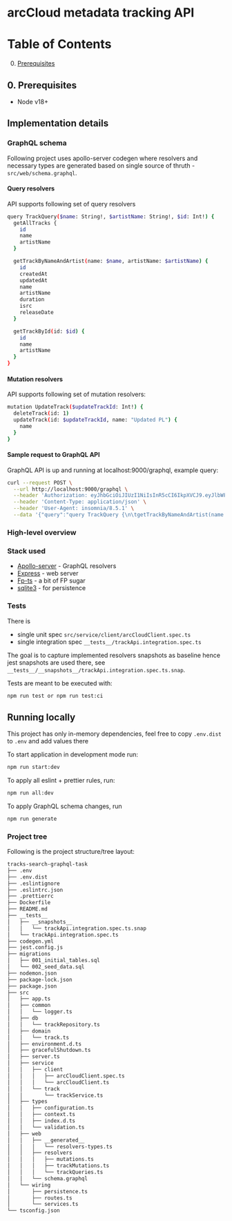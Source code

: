 # arcCloud metadata tracking API

# Table of Contents
0. [Prerequisites](#prerequisites)

## 0. Prerequisites

- Node v18+

## Implementation details

### GraphQL schema

Following project uses apollo-server codegen where resolvers and necessary types are generated based on single source of thruth - `src/web/schema.graphql`.

#### Query resolvers

API supports following set of query resolvers


```sh
query TrackQuery($name: String!, $artistName: String!, $id: Int!) {
  getAllTracks {
    id
    name
    artistName
  }

  getTrackByNameAndArtist(name: $name, artistName: $artistName) {
    id
    createdAt
    updatedAt
    name
    artistName
    duration
    isrc
    releaseDate
  }

  getTrackById(id: $id) {
    id
    name
    artistName
  }  
}
```

#### Mutation resolvers

API supports following set of mutation resolvers: 
```sh
mutation UpdateTrack($updateTrackId: Int!) {
  deleteTrack(id: 1)
  updateTrack(id: $updateTrackId, name: "Updated PL") {
    name
  }
}

```

#### Sample request to GraphQL API

GraphQL API is up and running at localhost:9000/graphql, example query: 

```sh
curl --request POST \
  --url http://localhost:9000/graphql \
  --header 'Authorization: eyJhbGciOiJIUzI1NiIsInR5cCI6IkpXVCJ9.eyJlbWFpbCI6ImVtYWlsIiwiaWF0IjoxNzA0MzE5Mzc4LCJleHAiOjE3MDQ5MjQxNzh9.dRysG06R1NIWMiF90hn6Twlid-wmV1zIQdLGDeFUlTE' \
  --header 'Content-Type: application/json' \
  --header 'User-Agent: insomnia/8.5.1' \
  --data '{"query":"query TrackQuery {\n\tgetTrackByNameAndArtist(name: \"Summer\", artistName: \"Calvin Harris\") {\n\t\tid\n\t\tcreatedAt\n\t\tupdatedAt\n\t\tname\n\t\tartistName\n\t\tduration\n\t\tisrc\n\t\treleaseDate\n\t}\n}\n","operationName":"TrackQuery"}'
```

### High-level overview


### Stack used

- [Apollo-server](https://www.apollographql.com/docs/apollo-server/) - GraphQL resolvers
- [Express](https://expressjs.com//) - web server
- [Fp-ts](https://gcanti.github.io/fp-ts/) - a bit of FP sugar
- [sqlite3](https://www.npmjs.com/package/sqlite) - for persistence

### Tests

There is
- single unit spec `src/service/client/arcCloudClient.spec.ts`
- single integration spec `__tests__/trackApi.integration.spec.ts`

The goal is to capture implemented resolvers snapshots as baseline hence jest snapshots are used there, see `__tests__/__snapshots__/trackApi.integration.spec.ts.snap`. 

Tests are meant to be executed with: 
```sh
npm run test or npm run test:ci
```

## Running locally

This project has only in-memory dependencies, feel free to copy `.env.dist` to `.env` and add values there

To start application in development mode run:

```sh
npm run start:dev
```

To apply all eslint + prettier rules, run: 
```sh
npm run all:dev
```

To apply GraphQL schema changes, run 
```sh
npm run generate
```

### Project tree

Following is the project structure/tree layout:

```sh
tracks-search-graphql-task
├── .env
├── .env.dist
├── .eslintignore
├── .eslintrc.json
├── .prettierrc
├── Dockerfile
├── README.md
├── __tests__
│   ├── __snapshots__
│   │   └── trackApi.integration.spec.ts.snap
│   └── trackApi.integration.spec.ts
├── codegen.yml
├── jest.config.js
├── migrations
│   ├── 001_initial_tables.sql
│   └── 002_seed_data.sql
├── nodemon.json
├── package-lock.json
├── package.json
├── src
│   ├── app.ts
│   ├── common
│   │   └── logger.ts
│   ├── db
│   │   └── trackRepository.ts
│   ├── domain
│   │   └── track.ts
│   ├── environment.d.ts
│   ├── gracefulShutdown.ts
│   ├── server.ts
│   ├── service
│   │   ├── client
│   │   │   ├── arcCloudClient.spec.ts
│   │   │   └── arcCloudClient.ts
│   │   └── track
│   │       └── trackService.ts
│   ├── types
│   │   ├── configuration.ts
│   │   ├── context.ts
│   │   ├── index.d.ts
│   │   └── validation.ts
│   ├── web
│   │   ├── __generated__
│   │   │   └── resolvers-types.ts
│   │   ├── resolvers
│   │   │   ├── mutations.ts
│   │   │   ├── trackMutations.ts
│   │   │   └── trackQueries.ts
│   │   └── schema.graphql
│   └── wiring
│       ├── persistence.ts
│       ├── routes.ts
│       └── services.ts
└── tsconfig.json

```
